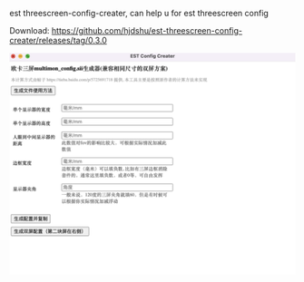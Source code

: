 est threescreen-config-creater, can help u for est threescreen config

Download: https://github.com/hjdshu/est-threescreen-config-creater/releases/tag/0.3.0

![example](example.png)